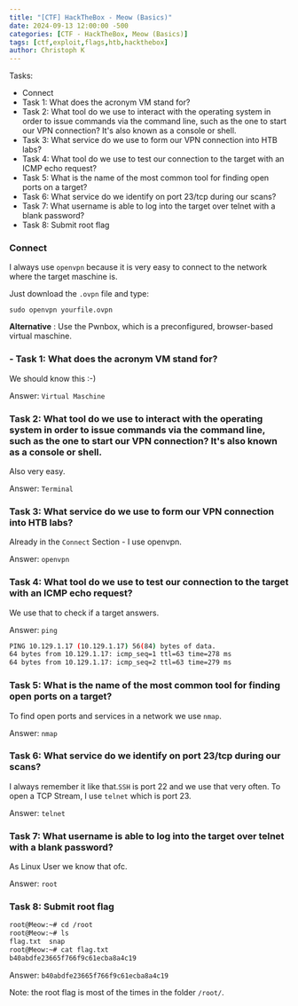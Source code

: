 ```yaml
---
title: "[CTF] HackTheBox - Meow (Basics)"
date: 2024-09-13 12:00:00 -500 
categories: [CTF - HackTheBox, Meow (Basics)]
tags: [ctf,exploit,flags,htb,hackthebox]
author: Christoph K
---
```



Tasks:

- Connect
- Task 1:  What does the acronym VM stand for?
- Task 2:  What tool do we use to interact with the operating system in order to issue commands via the command line, such as the one to start our VPN connection? It's also known as a console or shell.
- Task 3:  What service do we use to form our VPN connection into HTB labs?
- Task 4:  What tool do we use to test our connection to the target with an ICMP echo request?
- Task 5:  What is the name of the most common tool for finding open ports on a target?
- Task 6:  What service do we identify on port 23/tcp during our scans?
- Task 7:  What username is able to log into the target over telnet with a blank password?
- Task 8:  Submit root flag



### Connect

I always use `openvpn` because it is very easy to connect to the network where the target maschine is.

Just download the `.ovpn` file and type:
 
`sudo openvpn yourfile.ovpn`


**Alternative** :
Use the Pwnbox, which is a preconfigured, browser-based virtual maschine. 

### - Task 1:  What does the acronym VM stand for?

We should know this :-) 

Answer:
`Virtual Maschine`



### Task 2:  What tool do we use to interact with the operating system in order to issue commands via the command line, such as the one to start our VPN connection? It's also known as a console or shell.


Also very easy.

Answer: `Terminal`

### Task 3:  What service do we use to form our VPN connection into HTB labs?

Already in the `Connect` Section - I use openvpn.

Answer: `openvpn`

### Task 4:  What tool do we use to test our connection to the target with an ICMP echo request?

We use that to check if a target answers. 

Answer: `ping`

```bash
PING 10.129.1.17 (10.129.1.17) 56(84) bytes of data.
64 bytes from 10.129.1.17: icmp_seq=1 ttl=63 time=278 ms
64 bytes from 10.129.1.17: icmp_seq=2 ttl=63 time=279 ms
```

### Task 5:  What is the name of the most common tool for finding open ports on a target?

To find open ports and services in a network we use `nmap`.

Answer: `nmap`

### Task 6:  What service do we identify on port 23/tcp during our scans?

I always remember it like that.`SSH` is port 22 and we use that very often. To open a TCP Stream, I use `telnet` which is port 23.

Answer: `telnet`

### Task 7:  What username is able to log into the target over telnet with a blank password?

As Linux User we know that ofc. 

Answer: `root`

### Task 8:  Submit root flag

```bash
root@Meow:~# cd /root
root@Meow:~# ls
flag.txt  snap
root@Meow:~# cat flag.txt
b40abdfe23665f766f9c61ecba8a4c19

```

Answer: `b40abdfe23665f766f9c61ecba8a4c19`


Note:
the root flag is most of the times in the folder `/root/`.

